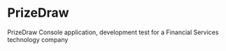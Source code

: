 # PrizeDraw
PrizeDraw Console application, development test for a Financial Services technology company

